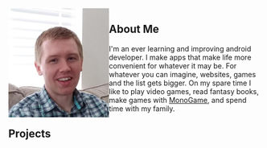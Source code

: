 <img align="left" width = "200" src="Untitled.png" />

## About Me
I'm an ever learning and improving android developer. I make apps that make life more convenient for whatever it may be. For whatever you can imagine, websites, games and the list gets bigger.
On my spare time I like to play video games, read fantasy books, make games with [MonoGame](https://www.monogame.net/), and spend time with my family.


## Projects
